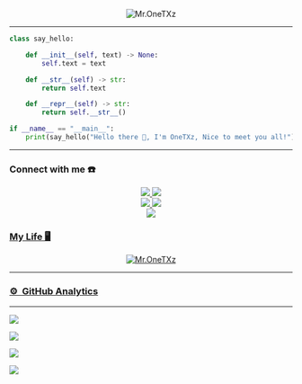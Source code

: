 <p align="center">
<img src="https://i.ibb.co/0K1PMM4/Enraged-Organic-Inexpectatumpleco.webp" with="100%" alt="Mr.OneTXz"/>
</p>

---
```python
class say_hello:

    def __init__(self, text) -> None:
        self.text = text

    def __str__(self) -> str:
        return self.text

    def __repr__(self) -> str:
        return self.__str__()

if __name__ == "__main__":
    print(say_hello("Hello there 👋, I'm OneTXz, Nice to meet you all!"))
```

------
### Connect with me ☎️
<p align="center">
  <a href="https://instagram.com/media903_"><img src="https://img.shields.io/badge/Instagram-E4405F?style=for-the-badge&logo=instagram&logoColor=white"/> 
  <a href="https://wa.link/yja57r"><img src="https://img.shields.io/badge/WhatsApp-25D366?style=for-the-badge&logo=whatsapp&logoColor=white" /><br>
  <a href="https://www.media903.com/"><img src="https://img.shields.io/badge/Blogger-E4405F?style=for-the-badge&logo=Blogger&logoColor=white"/>
  <img src="https://img.shields.io/badge/Linkedin-RekiSptra-ff0000?style=for-the-badge&logo=linkedin&logoColor=ff0000&link=https://youtube.com/channel/UCgCTrpW-DIEdsETNrfvpFyg" /><br>
  <a href="https://github.com/OneTXz"><img src="https://img.shields.io/badge/-GitHub-black?style=flat-square&logo=github" /> <br>
</p>

### My Life 🖥️
<p align="center">
  <img src="https://d.top4top.io/p_21866zdgo0.gif" alt="Mr.OneTXz"/>
</p>

------

### ⚙ &nbsp;GitHub Analytics

---

<p align="center">

  <a href="https://github.com/OneTXz"><img src="https://github-readme-stats.vercel.app/api?username=OneTXz&theme=tokyonight&show_icons=true" /></a>

</p>

<p align="center">

  <a href="https://github.com/OneTXz"><img src="https://github-readme-streak-stats.herokuapp.com?user=OneTXz&theme=tokyonight&hide_border=false&properties=background&border=%239611C5FF" /><a>

</p>

  

<p align="center">

  <a href="https://github.com/OneTXz"><img src="https://github-readme-stats.vercel.app/api/top-langs?username=OneTXz&theme=tokyonight&layout=compact" /></a>

</p>

  

<p align="center">

  <a href="https://github.com/OneTXz"><img src="https://github-profile-trophy.vercel.app/?username=OneTXz&theme=radical&margin-w=20&no-bg=true&no-frame=false" /><a>

</p>
